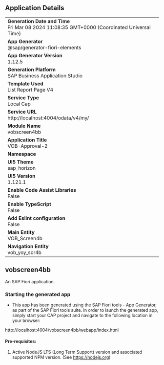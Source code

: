 ## Application Details
|               |
| ------------- |
|**Generation Date and Time**<br>Fri Mar 08 2024 11:08:35 GMT+0000 (Coordinated Universal Time)|
|**App Generator**<br>@sap/generator-fiori-elements|
|**App Generator Version**<br>1.12.5|
|**Generation Platform**<br>SAP Business Application Studio|
|**Template Used**<br>List Report Page V4|
|**Service Type**<br>Local Cap|
|**Service URL**<br>http://localhost:4004/odata/v4/my/
|**Module Name**<br>vobscreen4bb|
|**Application Title**<br>VOB-Approval-2|
|**Namespace**<br>|
|**UI5 Theme**<br>sap_horizon|
|**UI5 Version**<br>1.121.1|
|**Enable Code Assist Libraries**<br>False|
|**Enable TypeScript**<br>False|
|**Add Eslint configuration**<br>False|
|**Main Entity**<br>VOB_Screen4b|
|**Navigation Entity**<br>vob_yoy_scr4b|

## vobscreen4bb

An SAP Fiori application.

### Starting the generated app

-   This app has been generated using the SAP Fiori tools - App Generator, as part of the SAP Fiori tools suite.  In order to launch the generated app, simply start your CAP project and navigate to the following location in your browser:

http://localhost:4004/vobscreen4bb/webapp/index.html

#### Pre-requisites:

1. Active NodeJS LTS (Long Term Support) version and associated supported NPM version.  (See https://nodejs.org)


